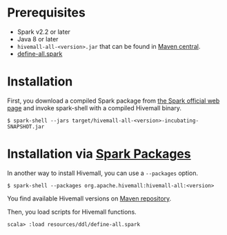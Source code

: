 <!--
  Licensed to the Apache Software Foundation (ASF) under one
  or more contributor license agreements.  See the NOTICE file
  distributed with this work for additional information
  regarding copyright ownership.  The ASF licenses this file
  to you under the Apache License, Version 2.0 (the
  "License"); you may not use this file except in compliance
  with the License.  You may obtain a copy of the License at

    http://www.apache.org/licenses/LICENSE-2.0

  Unless required by applicable law or agreed to in writing,
  software distributed under the License is distributed on an
  "AS IS" BASIS, WITHOUT WARRANTIES OR CONDITIONS OF ANY
  KIND, either express or implied.  See the License for the
  specific language governing permissions and limitations
  under the License.
-->

Prerequisites
============

* Spark v2.2 or later
* Java 8 or later
* `hivemall-all-<version>.jar` that can be found in [Maven central](https://search.maven.org/search?q=a:hivemall-all).
* [define-all.spark](https://github.com/apache/incubator-hivemall/blob/master/resources/ddl/define-all.spark)

Installation
============

First, you download a compiled Spark package from [the Spark official web page](https://spark.apache.org/downloads.html) and invoke spark-shell with a compiled Hivemall binary.

```
$ spark-shell --jars target/hivemall-all-<version>-incubating-SNAPSHOT.jar
```

Installation via [Spark Packages](https://spark-packages.org/package/apache-hivemall/apache-hivemall)
============

In another way to install Hivemall, you can use a `--packages` option.

```
$ spark-shell --packages org.apache.hivemall:hivemall-all:<version>
```

You find available Hivemall versions on [Maven repository](https://mvnrepository.com/artifact/org.apache.hivemall/hivemall-all/).


Then, you load scripts for Hivemall functions.

```
scala> :load resources/ddl/define-all.spark
```